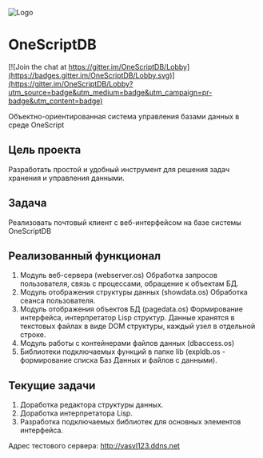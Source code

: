 ![Logo](https://github.com/vasvl123/OneScriptDB/blob/master/resource/osdb.png "OneScriptDB")

# OneScriptDB

[![Join the chat at https://gitter.im/OneScriptDB/Lobby](https://badges.gitter.im/OneScriptDB/Lobby.svg)](https://gitter.im/OneScriptDB/Lobby?utm_source=badge&utm_medium=badge&utm_campaign=pr-badge&utm_content=badge)

Объектно-ориентированная система управления базами данных в среде OneScript

## Цель проекта
Разработать простой и удобный инструмент для решения задач хранения и управления данными.

## Задача
Реализовать почтовый клиент с веб-интерфейсом на базе системы OneScriptDB

## Реализованный функционал
1. Модуль веб-сервера (webserver.os) Обработка запросов пользователя, связь с процессами, обращение к объектам БД.
2. Модуль отображения структуры данных (showdata.os) Обработка сеанса пользователя.
3. Модуль отображения объектов БД (pagedata.os) Формирование интерфейса, интерпретатор Lisp структур. Данные хранятся в текстовых файлах в виде DOM структуры, каждый узел в отдельной строке.
4. Модуль работы с контейнерами файлов данных (dbaccess.os)
5. Библиотеки подключаемых функций в папке lib (expldb.os - формирование списка Баз Данных и файлов с данными).

## Текущие задачи
1. Доработка редактора структуры данных.
2. Доработка интерпретатора Lisp.
3. Разработка подключаемых библиотек для основных элементов интерфейса.

Адрес тестового сервера: http://vasvl123.ddns.net
